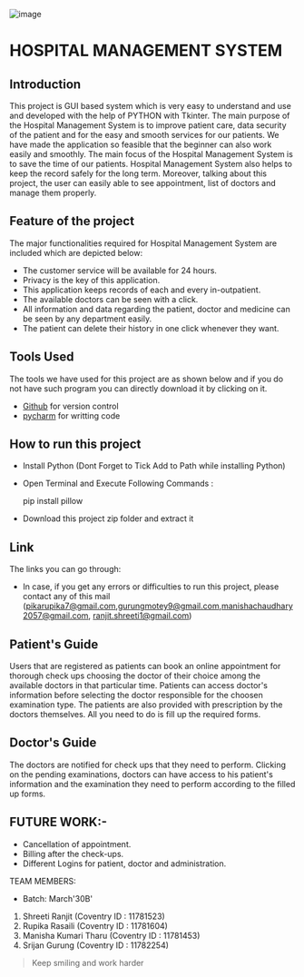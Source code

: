 

   ![image](https://user-images.githubusercontent.com/84695660/134925086-b0ffe1a0-0758-4b80-b9d3-a01507ec9f16.png)

# HOSPITAL MANAGEMENT SYSTEM

## Introduction
This project is GUI based system which is very easy to understand and use and developed with the help of PYTHON with Tkinter. The main purpose of the Hospital 
Management System is to improve patient care, data security of the patient and for the easy and smooth services for our patients. We have made the application 
so feasible that the beginner can also work easily and smoothly. The main focus of the Hospital Management System is to save the time of our patients. 
Hospital Management System also helps to keep the record safely for the long term. Moreover, talking about this project, the user can easily able to see
appointment, list of doctors and manage them properly. 

## Feature of the project

The major functionalities required for Hospital Management System are included which are depicted below:


-	The customer service will be available for 24 hours.
-  Privacy is the key of this application.
-	This application keeps records of each and every in-outpatient.
-	The available doctors can be seen with a click.
-	All information and data regarding the patient, doctor and medicine can be seen by any department easily.
-	The patient can delete their history in one click whenever they want.



## Tools Used

The tools we have used for this project are as shown below and if you do not have such program you can directly download it by clicking on it.

-  [Github](https://github.com) for version control
-  [pycharm](https://www.jetbrains.com/pycharm/download/download-thanks.html?platform=windows) for writting code


## How to run this project 

- Install Python (Dont Forget to Tick Add to Path while installing Python)
- Open Terminal and Execute Following Commands :


  pip install pillow
  
- Download this project zip folder and extract it


## Link
The links you can go through:
- In case, if you get any errors or difficulties to run this project, please contact any of this mail (pikarupika7@gmail.com,gurungmotey9@gmail.com,manishachaudhary2057@gmail.com, ranjit.shreeti1@gmail.com)
 
 
## Patient's Guide
Users that are registered as patients can book an online appointment for thorough check ups choosing the doctor of their choice among the available doctors in that 
particular time. Patients can access doctor's information before selecting the doctor responsible for the choosen examination type. The patients are also provided with 
prescription by the doctors themselves. All you need to do is fill up the required forms.


## Doctor's Guide
The doctors are notified for check ups that they need to perform. Clicking on the pending examinations, doctors can have access to his patient's information 
and the examination they need to perform according to the filled up forms.


## FUTURE WORK:-
- Cancellation of appointment.
- Billing after the check-ups.
- Different Logins for patient, doctor and administration.


TEAM MEMBERS:     
- Batch: March'30B'
1. Shreeti Ranjit (Coventry ID : 11781523)
2. Rupika Rasaili (Coventry ID : 11781604)
3. Manisha Kumari Tharu (Coventry ID : 11781453)
4. Srijan Gurung (Coventry ID : 11782254)


>Keep smiling and work harder
